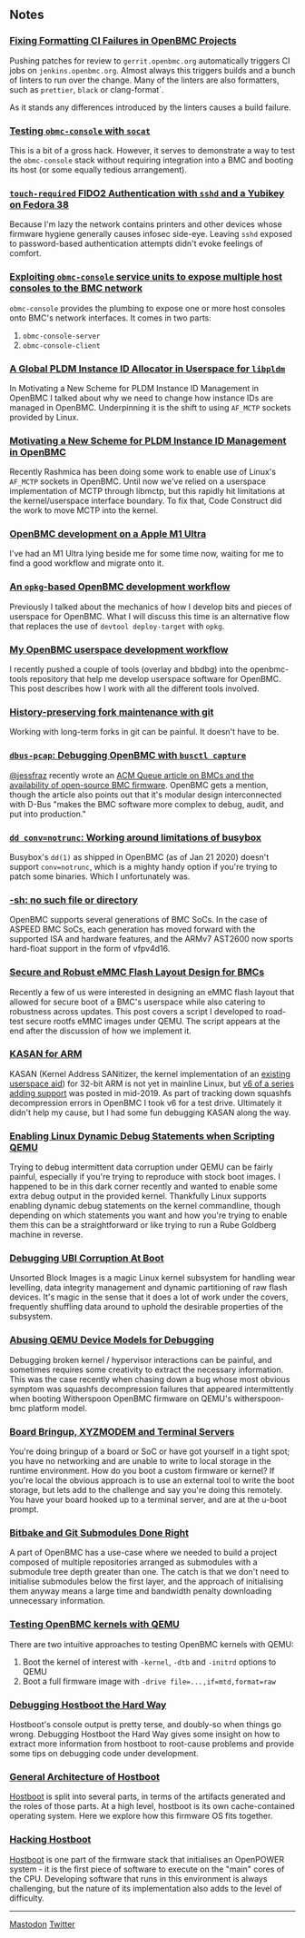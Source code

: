 ## Notes

### [Fixing Formatting CI Failures in OpenBMC Projects](notes/2023/05/03/fixing-formatting-CI-failures-in-openbmc.md)

Pushing patches for review to `gerrit.openbmc.org` automatically triggers CI
jobs on `jenkins.openbmc.org`. Almost always this triggers builds and a bunch of
linters to run over the change. Many of the linters are also formatters, such as
`prettier`, `black` or clang-format`.

As it stands any differences introduced by the linters causes a build failure.

### [Testing `obmc-console` with `socat`](notes/2023/05/02/testing-obmc-console-with-socat.md)

This is a bit of a gross hack. However, it serves to demonstrate a way to test
the `obmc-console` stack without requiring integration into a BMC and booting
its host (or some equally tedious arrangement).

### [`touch-required` FIDO2 Authentication with `sshd` and a Yubikey on Fedora 38](notes/2023/05/01/sshd-fido2-touch-required.md)

Because I'm lazy the network contains printers and other devices whose
firmware hygiene generally causes infosec side-eye. Leaving `sshd` exposed to
password-based authentication attempts didn't evoke feelings of comfort.

### [Exploiting `obmc-console` service units to expose multiple host consoles to the BMC network](notes/2023/03/31/exploiting-obmc-console-service-units-for-multiple-host-consoles.md)

`obmc-console` provides the plumbing to expose one or more host consoles onto
BMC's network interfaces. It comes in two parts:

1. `obmc-console-server`
2. `obmc-console-client`

### [A Global PLDM Instance ID Allocator in Userspace for `libpldm`](notes/2023/03/29/a-global-pldm-instance-id-allocator-for-libpldm.md)

In Motivating a New Scheme for PLDM Instance ID Management in
OpenBMC I talked about why we need to change how instance IDs are managed in
OpenBMC. Underpinning it is the shift to using `AF_MCTP` sockets provided by
Linux.

### [Motivating a New Scheme for PLDM Instance ID Management in OpenBMC](notes/2023/03/28/motivating-a-new-scheme-for-pldm-instance-id-management-in-openbmc.md)

Recently Rashmica has been doing some work to enable use of Linux's `AF_MCTP`
sockets in OpenBMC. Until now we've relied on a userspace implementation of MCTP
through libmctp, but this rapidly hit limitations at the kernel/userspace
interface boundary. To fix that, Code Construct did the work to move MCTP into
the kernel.

### [OpenBMC development on a Apple M1 Ultra](notes/2023/03/27/openbmc-development-on-an-m1-ultra.md)

I've had an M1 Ultra lying beside me for some time now, waiting for me to
find a good workflow and migrate onto it.

### [An `opkg`-based OpenBMC development workflow](notes/2022/05/13/opkg-based-development-workflow.md)

Previously I talked about the mechanics of how I develop bits and pieces of
userspace for OpenBMC. What I will discuss this time is an alternative
flow that replaces the use of `devtool deploy-target` with `opkg`.

### [My OpenBMC userspace development workflow](notes/2022/01/13/openbmc-development-workflow.md)

I recently pushed a couple of tools (overlay and bbdbg) into the openbmc-tools
repository that help me develop userspace software for OpenBMC. This post
describes how I work with all the different tools involved.

### [History-preserving fork maintenance with git](notes/2021/09/16/history-preserving-fork-maintenance-with-git.md)

Working with long-term forks in git can be painful. It doesn't have to be.

### [`dbus-pcap`: Debugging OpenBMC with `busctl capture`](notes/2020/01/22/dbus-pcap.md)

[@jessfraz](https://twitter.com/jessfraz) recently wrote an [ACM Queue article
on BMCs and the availability of open-source BMC
firmware](https://queue.acm.org/detail.cfm?id=3378404). OpenBMC gets a mention,
though the article also points out that it's modular design interconnected with
D-Bus "makes the BMC software more complex to debug, audit, and put into
production."

### [`dd conv=notrunc`: Working around limitations of busybox](notes/2020/01/21/ddconvnotrunc.md)

Busybox's `dd(1)` as shipped in OpenBMC (as of Jan 21 2020) doesn't support
`conv=notrunc`, which is a mighty handy option if you're trying to patch some
binaries. Which I unfortunately was.

### [-sh: no such file or directory](notes/2020/01/14/sh-no-such-file-or-directory.md)

OpenBMC supports several generations of BMC SoCs. In the case of ASPEED BMC
SoCs, each generation has moved forward with the supported ISA and hardware
features, and the ARMv7 AST2600 now sports hard-float support in the form of
vfpv4d16.

### [Secure and Robust eMMC Flash Layout Design for BMCs](notes/2020/01/08/emmc-flash-layout-design-for-bmcs.md)

Recently a few of us were interested in designing an eMMC flash layout that
allowed for secure boot of a BMC's userspace while also catering to robustness
across updates. This post covers a script I developed to road-test secure
rootfs eMMC images under QEMU. The script appears at the end after the
discussion of how we implement it.

### [KASAN for ARM](notes/2019/12/27/arm-kasan.md)

KASAN (Kernel Address SANitizer, the kernel implementation of an [existing
userspace aid](https://en.wikipedia.org/wiki/AddressSanitizer)) for 32-bit ARM
is not yet in mainline Linux, but [v6 of a
series adding support](https://lore.kernel.org/lkml/20190617221134.9930-1-f.fainelli@gmail.com/)
was posted in mid-2019. As part of tracking down squashfs decompression errors
in OpenBMC I took v6 for a test drive. Ultimately it didn't help my cause, but
I had some fun debugging KASAN along the way.

### [Enabling Linux Dynamic Debug Statements when Scripting QEMU](notes/2019/12/22/enabling-dyndbg-while-scripting-qemu.md)

Trying to debug intermittent data corruption under QEMU can be fairly painful,
especially if you're trying to reproduce with stock boot images. I happened to
be in this dark corner recently and wanted to enable some extra debug output in
the provided kernel. Thankfully Linux supports enabling dynamic debug
statements on the kernel commandline, though depending on which statements you
want and how you're trying to enable them this can be a straightforward or like
trying to run a Rube Goldberg machine in reverse.

### [Debugging UBI Corruption At Boot](notes/2019/12/22/debugging-ubi-corruption-at-boot.md)

Unsorted Block Images is a magic Linux kernel subsystem for handling wear
levelling, data integrity management and dynamic partitioning of raw flash
devices. It's magic in the sense that it does a lot of work under the covers,
frequently shuffling data around to uphold the desirable properties of the
subsystem.

### [Abusing QEMU Device Models for Debugging](notes/2019/12/22/abusing-qemu-device-models.md)

Debugging broken kernel / hypervisor interactions can be painful, and sometimes
requires some creativity to extract the necessary information. This was the
case recently when chasing down a bug whose most obvious symptom was squashfs
decompression failures that appeared intermittently when booting Witherspoon
OpenBMC firmware on QEMU's witherspoon-bmc platform model.

### [Board Bringup, XYZMODEM and Terminal Servers](notes/2019/09/06/board-bringup-xyzmodem-and-terminal-servers.md)

You're doing bringup of a board or SoC or have got yourself in a tight spot;
you have no networking and are unable to write to local storage in the runtime
environment. How do you boot a custom firmware or kernel? If you're local the
obvious approach is to use an external tool to write the boot storage, but lets
add to the challenge and say you're doing this remotely. You have your board
hooked up to a terminal server, and are at the u-boot prompt.

### [Bitbake and Git Submodules Done Right](notes/2019/08/30/bitbake-and-git-submodules.md)

A part of OpenBMC has a use-case where we needed to build a project composed of
multiple repositories arranged as submodules with a submodule tree depth
greater than one. The catch is that we don't need to initialise submodules
below the first layer, and the approach of initialising them anyway means a
large time and bandwidth penalty downloading unnecessary information.

### [Testing OpenBMC kernels with QEMU](notes/2019/08/29/testing-openbmc-kernels-with-qemu.md)

There are two intuitive approaches to testing OpenBMC kernels with QEMU:

1. Boot the kernel of interest with `-kernel`, `-dtb` and `-initrd` options to
   QEMU
2. Boot a full firmware image with `-drive file=...,if=mtd,format=raw`

### [Debugging Hostboot the Hard Way](notes/2018/09/03/debugging-hostboot.md)

Hostboot's console output is pretty terse, and doubly-so when things go wrong.
Debugging Hostboot the Hard Way gives some insight on how to extract more
information from hostboot to root-cause problems and provide some tips on
debugging code under development.

### [General Architecture of Hostboot](notes/2018/08/19/hostboot-architecture.md)

[Hostboot](https://github.com/open-power/hostboot) is split into several parts,
in terms of the artifacts generated and the roles of those parts. At a high
level, hostboot is its own cache-contained operating system. Here we explore
how this firmware OS fits together.

### [Hacking Hostboot](notes/2018/08/17/hacking-hostboot.md)

[Hostboot](https://github.com/open-power/hostboot) is one part of the firmware
stack that initialises an OpenPOWER system - it is the first piece of software
to execute on the "main" cores of the CPU. Developing software that runs in
this environment is always challenging, but the nature of its implementation
also adds to the level of difficulty.

---

<a rel="me" href="https://social.tchncs.de/@arj">Mastodon</a>
<a rel="me" href="https://twitter.com/mramboar">Twitter</a>
